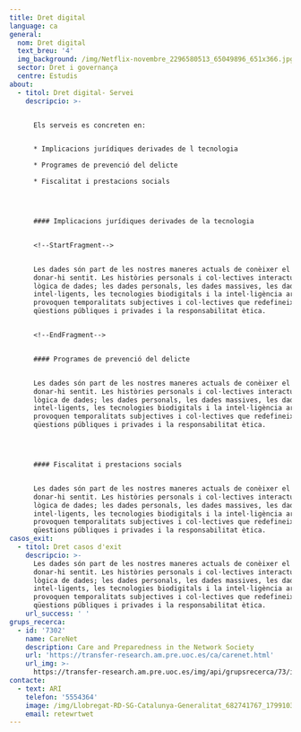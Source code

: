 ```yaml
---
title: Dret digital
language: ca
general:
  nom: Dret digital
  text_breu: '4'
  img_background: /img/Netflix-novembre_2296580513_65049896_651x366.jpg
  sector: Dret i governança
  centre: Estudis
about:
  - titol: Dret digital- Servei
    descripcio: >-


      Els serveis es concreten en:


      * Implicacions jurídiques derivades de l tecnologia

      * Programes de prevenció del delicte

      * Fiscalitat i prestacions socials




      #### Implicacions jurídiques derivades de la tecnologia


      <!--StartFragment-->


      Les dades són part de les nostres maneres actuals de conèixer el món i de
      donar-hi sentit. Les històries personals i col·lectives interactuen amb la
      lògica de dades; les dades personals, les dades massives, les dades
      intel·ligents, les tecnologies biodigitals i la intel·ligència artificial
      provoquen temporalitats subjectives i col·lectives que redefineixen
      qüestions públiques i privades i la responsabilitat ètica.


      <!--EndFragment-->


      #### Programes de prevenció del delicte


      Les dades són part de les nostres maneres actuals de conèixer el món i de
      donar-hi sentit. Les històries personals i col·lectives interactuen amb la
      lògica de dades; les dades personals, les dades massives, les dades
      intel·ligents, les tecnologies biodigitals i la intel·ligència artificial
      provoquen temporalitats subjectives i col·lectives que redefineixen
      qüestions públiques i privades i la responsabilitat ètica.




      #### Fiscalitat i prestacions socials


      Les dades són part de les nostres maneres actuals de conèixer el món i de
      donar-hi sentit. Les històries personals i col·lectives interactuen amb la
      lògica de dades; les dades personals, les dades massives, les dades
      intel·ligents, les tecnologies biodigitals i la intel·ligència artificial
      provoquen temporalitats subjectives i col·lectives que redefineixen
      qüestions públiques i privades i la responsabilitat ètica.
casos_exit:
  - titol: Dret casos d'exit
    descripcio: >-
      Les dades són part de les nostres maneres actuals de conèixer el món i de
      donar-hi sentit. Les històries personals i col·lectives interactuen amb la
      lògica de dades; les dades personals, les dades massives, les dades
      intel·ligents, les tecnologies biodigitals i la intel·ligència artificial
      provoquen temporalitats subjectives i col·lectives que redefineixen
      qüestions públiques i privades i la responsabilitat ètica.
    url_success: ' '
grups_recerca:
  - id: '7302'
    name: CareNet
    description: Care and Preparedness in the Network Society
    url: 'https://transfer-research.am.pre.uoc.es/ca/carenet.html'
    url_img: >-
      https://transfer-research.am.pre.uoc.es/img/api/grupsrecerca/73/image/1571914969583
contacte:
  - text: ARI
    telefon: '5554364'
    image: /img/Llobregat-RD-SG-Catalunya-Generalitat_682741767_17991038_651x366.jpg
    email: retewrtwet
---
```

